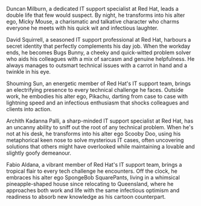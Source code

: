 Duncan Milburn, a dedicated IT support specialist at Red Hat, leads a double life that few would suspect. By night, he transforms into his alter ego, Micky Mouse, a charismatic and talkative character who charms everyone he meets with his quick wit and infectious laughter.

David Squirrell, a seasoned IT support professional at Red Hat, harbours a secret identity that perfectly complements his day job. When the workday ends, he becomes Bugs Bunny, a cheeky and quick-witted problem solver who aids his colleagues with a mix of sarcasm and genuine helpfulness. He always manages to outsmart technical issues with a carrot in hand and a twinkle in his eye.

Shouming Sun, an energetic member of Red Hat's IT support team, brings an electrifying presence to every technical challenge he faces. Outside work, he embodies his alter ego, Pikachu, darting from case to case with lightning speed and an infectious enthusiasm that shocks colleagues and clients into action.

Archith Kadanna Palli, a sharp-minded IT support specialist at Red Hat, has an uncanny ability to sniff out the root of any technical problem. When he's not at his desk, he transforms into his alter ego Scooby Doo, using his metaphorical keen nose to solve mysterious IT cases, often uncovering solutions that others might have overlooked while maintaining a lovable and slightly goofy demeanour.

Fabio Aldana, a vibrant member of Red Hat's IT support team, brings a tropical flair to every tech challenge he encounters. Off the clock, he embraces his alter ego SpongeBob SquarePants, living in a whimsical pineapple-shaped house since relocating to Queensland, where he approaches both work and life with the same infectious optimism and readiness to absorb new knowledge as his cartoon counterpart.
